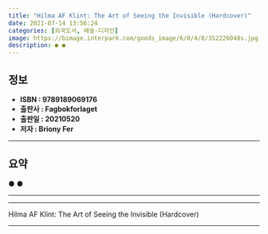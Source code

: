 ```yaml
---
title: "Hilma AF Klint: The Art of Seeing the Invisible (Hardcover)"
date: 2021-07-14 13:56:24
categories: [외국도서, 예술-디자인]
image: https://bimage.interpark.com/goods_image/6/0/4/8/352226048s.jpg
description: ● ●
---
```


## **정보**

- **ISBN : 9789189069176**
- **출판사 : Fagbokforlaget**
- **출판일 : 20210520**
- **저자 : Briony Fer**

------



## **요약**

●  ●  

------



------


Hilma AF Klint: The Art of Seeing the Invisible (Hardcover) 

------


